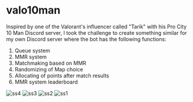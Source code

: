 # valo10man

Inspired by one of the Valorant's influencer called "Tarik" with his Pro City 10 Man Discord server, I took the challenge to create something similar for my own Discord server where the bot has the following functions:
1. Queue system
2. MMR system
3. Matchmaking based on MMR
4. Randomizing of Map choice
5. Allocating of points after match results
6. MMR system leaderboard

![ss4](https://github.com/joelljq/valo10man/assets/114987148/956b0667-9af5-48e7-ab16-1792740da016)
![ss3](https://github.com/joelljq/valo10man/assets/114987148/38fdcaf7-782d-4fb5-92c6-d085e96e4df3)
![ss2](https://github.com/joelljq/valo10man/assets/114987148/9e96c501-3047-4656-8ddf-758abc1f1be1)
![ss1](https://github.com/joelljq/valo10man/assets/114987148/23b22593-2abc-4051-b62a-7ee201ae6851)
